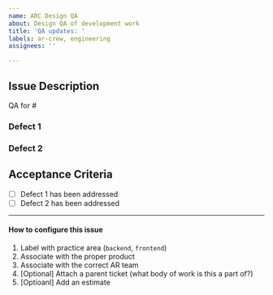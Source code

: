 ```yaml
---
name: ARC Design QA
about: Design QA of development work
title: 'QA updates: '
labels: ar-crew, engineering
assignees: ''

---
```


## Issue Description
<!-- Reference the original ticket you were QA-ing, which led you to find these defects. -->
QA for # 

### Defect 1
<!-- Summarize the defect and add notes and screenshots about the defect. -->


### Defect 2
<!-- Make more defect sections as needed, or delete this section. -->


## Acceptance Criteria
- [ ] Defect 1 has been addressed
- [ ] Defect 2 has been addressed

---
#### How to configure this issue
1. Label with practice area (`backend`, `frontend`)
2. Associate with the proper product
3. Associate with the correct AR team
4. [Optional] Attach a parent ticket (what body of work is this a part of?)
5. [Optioanl] Add an estimate
